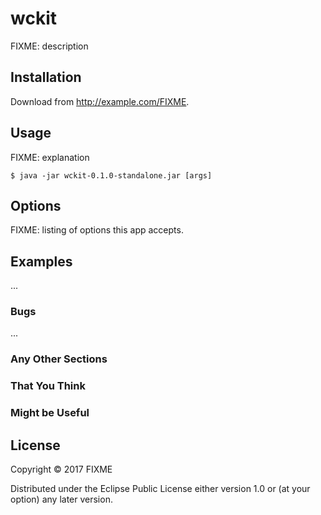 # wckit

FIXME: description

## Installation

Download from http://example.com/FIXME.

## Usage

FIXME: explanation

    $ java -jar wckit-0.1.0-standalone.jar [args]

## Options

FIXME: listing of options this app accepts.

## Examples

...

### Bugs

...

### Any Other Sections
### That You Think
### Might be Useful

## License

Copyright © 2017 FIXME

Distributed under the Eclipse Public License either version 1.0 or (at
your option) any later version.
